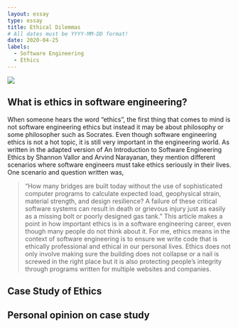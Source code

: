 ```yaml
---
layout: essay
type: essay
title: Ethical Dilemmas
# All dates must be YYYY-MM-DD format!
date: 2020-04-25
labels:
  - Software Engineering
  - Ethics
---
```


<div class="ui huge rounded images">
  <img class="ui image" src="https://hiring-assets.careerbuilder.com/media/attachments/careerbuilder-original-2442.jpg?1469042215">
</div>

## What is ethics in software engineering? 
When someone hears the word “ethics”, the first thing that comes to mind is not software engineering ethics but instead it may be about philosophy or some philosopher such as Socrates. Even though software engineering ethics is not a hot topic, it is still very important in the engineering world. As written in the adapted version of An Introduction to Software Engineering Ethics by Shannon Vallor and Arvind Narayanan, they mention different scenarios where software engineers must take ethics seriously in their lives.  One scenario and question written was, 
>“How many bridges are built today without the use of sophisticated computer programs to calculate expected load, geophysical strain, material strength, and design resilience? A failure of these critical software systems can result in death or grievous injury just as easily as a missing bolt or poorly designed gas tank.” 
This article makes a point in how important ethics is in a software engineering career, even though many people do not think about it. For me, ethics means in the context of software engineering is to ensure we write code that is ethically professional and ethical in our personal lives. Ethics does not only involve making sure the building does not collapse or a nail is screwed in the right place but it is also protecting people’s integrity through programs written for multiple websites and companies. 

## Case Study of Ethics 

## Personal opinion on case study 
